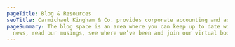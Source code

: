 ```yaml
---
pageTitle: Blog & Resources
seoTitle: Carmichael Kingham & Co. provides corporate accounting and advisory services to help businesses grow.
pageSummary: The blog space is an area where you can keep up to date with our
  news, read our musings, see where we’ve been and join our virtual book club!
---
```

